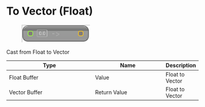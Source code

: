 # To Vector (Float)

<div align="left" data-full-width="false">

<figure><img src="To_Vector_(Float).png" alt=""><figcaption></figcaption></figure>

</div>

Cast from Float to Vector

<table>
<thead><tr><th width="250">Type</th><th width="200">Name</th><th>Description</th></tr></thead>
<tbody>
<tr><td>Float Buffer</td><td>Value</td><td>Float to Vector</td></tr>
<tr><td>Vector Buffer</td><td>Return Value</td><td>Float to Vector</td></tr>
</tbody>
</table>